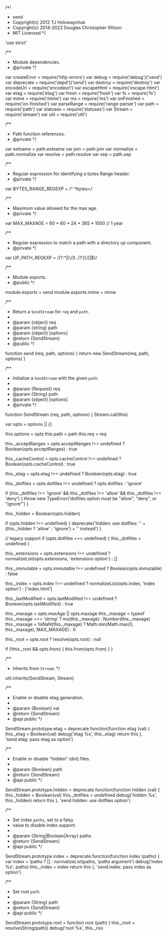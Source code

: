/*!
 * send
 * Copyright(c) 2012 TJ Holowaychuk
 * Copyright(c) 2014-2022 Douglas Christopher Wilson
 * MIT Licensed
 */

'use strict'

/**
 * Module dependencies.
 * @private
 */

var createError = require('http-errors')
var debug = require('debug')('send')
var deprecate = require('depd')('send')
var destroy = require('destroy')
var encodeUrl = require('encodeurl')
var escapeHtml = require('escape-html')
var etag = require('etag')
var fresh = require('fresh')
var fs = require('fs')
var mime = require('mime')
var ms = require('ms')
var onFinished = require('on-finished')
var parseRange = require('range-parser')
var path = require('path')
var statuses = require('statuses')
var Stream = require('stream')
var util = require('util')

/**
 * Path function references.
 * @private
 */

var extname = path.extname
var join = path.join
var normalize = path.normalize
var resolve = path.resolve
var sep = path.sep

/**
 * Regular expression for identifying a bytes Range header.
 * @private
 */

var BYTES_RANGE_REGEXP = /^ *bytes=/

/**
 * Maximum value allowed for the max age.
 * @private
 */

var MAX_MAXAGE = 60 * 60 * 24 * 365 * 1000 // 1 year

/**
 * Regular expression to match a path with a directory up component.
 * @private
 */

var UP_PATH_REGEXP = /(?:^|[\\/])\.\.(?:[\\/]|$)/

/**
 * Module exports.
 * @public
 */

module.exports = send
module.exports.mime = mime

/**
 * Return a `SendStream` for `req` and `path`.
 *
 * @param {object} req
 * @param {string} path
 * @param {object} [options]
 * @return {SendStream}
 * @public
 */

function send (req, path, options) {
  return new SendStream(req, path, options)
}

/**
 * Initialize a `SendStream` with the given `path`.
 *
 * @param {Request} req
 * @param {String} path
 * @param {object} [options]
 * @private
 */

function SendStream (req, path, options) {
  Stream.call(this)

  var opts = options || {}

  this.options = opts
  this.path = path
  this.req = req

  this._acceptRanges = opts.acceptRanges !== undefined
    ? Boolean(opts.acceptRanges)
    : true

  this._cacheControl = opts.cacheControl !== undefined
    ? Boolean(opts.cacheControl)
    : true

  this._etag = opts.etag !== undefined
    ? Boolean(opts.etag)
    : true

  this._dotfiles = opts.dotfiles !== undefined
    ? opts.dotfiles
    : 'ignore'

  if (this._dotfiles !== 'ignore' && this._dotfiles !== 'allow' && this._dotfiles !== 'deny') {
    throw new TypeError('dotfiles option must be "allow", "deny", or "ignore"')
  }

  this._hidden = Boolean(opts.hidden)

  if (opts.hidden !== undefined) {
    deprecate('hidden: use dotfiles: \'' + (this._hidden ? 'allow' : 'ignore') + '\' instead')
  }

  // legacy support
  if (opts.dotfiles === undefined) {
    this._dotfiles = undefined
  }

  this._extensions = opts.extensions !== undefined
    ? normalizeList(opts.extensions, 'extensions option')
    : []

  this._immutable = opts.immutable !== undefined
    ? Boolean(opts.immutable)
    : false

  this._index = opts.index !== undefined
    ? normalizeList(opts.index, 'index option')
    : ['index.html']

  this._lastModified = opts.lastModified !== undefined
    ? Boolean(opts.lastModified)
    : true

  this._maxage = opts.maxAge || opts.maxage
  this._maxage = typeof this._maxage === 'string'
    ? ms(this._maxage)
    : Number(this._maxage)
  this._maxage = !isNaN(this._maxage)
    ? Math.min(Math.max(0, this._maxage), MAX_MAXAGE)
    : 0

  this._root = opts.root
    ? resolve(opts.root)
    : null

  if (!this._root && opts.from) {
    this.from(opts.from)
  }
}

/**
 * Inherits from `Stream`.
 */

util.inherits(SendStream, Stream)

/**
 * Enable or disable etag generation.
 *
 * @param {Boolean} val
 * @return {SendStream}
 * @api public
 */

SendStream.prototype.etag = deprecate.function(function etag (val) {
  this._etag = Boolean(val)
  debug('etag %s', this._etag)
  return this
}, 'send.etag: pass etag as option')

/**
 * Enable or disable "hidden" (dot) files.
 *
 * @param {Boolean} path
 * @return {SendStream}
 * @api public
 */

SendStream.prototype.hidden = deprecate.function(function hidden (val) {
  this._hidden = Boolean(val)
  this._dotfiles = undefined
  debug('hidden %s', this._hidden)
  return this
}, 'send.hidden: use dotfiles option')

/**
 * Set index `paths`, set to a falsy
 * value to disable index support.
 *
 * @param {String|Boolean|Array} paths
 * @return {SendStream}
 * @api public
 */

SendStream.prototype.index = deprecate.function(function index (paths) {
  var index = !paths ? [] : normalizeList(paths, 'paths argument')
  debug('index %o', paths)
  this._index = index
  return this
}, 'send.index: pass index as option')

/**
 * Set root `path`.
 *
 * @param {String} path
 * @return {SendStream}
 * @api public
 */

SendStream.prototype.root = function root (path) {
  this._root = resolve(String(path))
  debug('root %s', this._roo